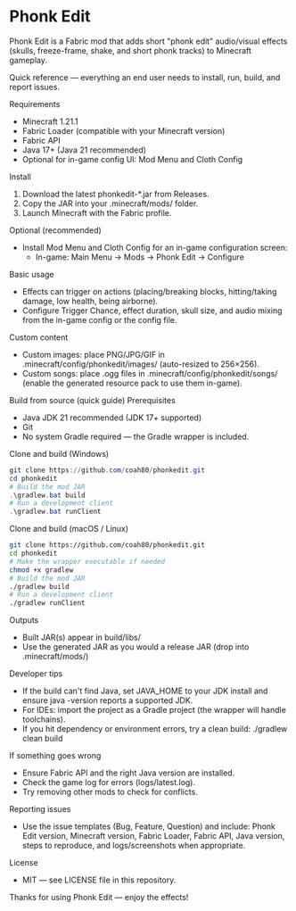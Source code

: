 # Phonk Edit

Phonk Edit is a Fabric mod that adds short "phonk edit" audio/visual effects (skulls, freeze-frame, shake, and short phonk tracks) to Minecraft gameplay.

Quick reference — everything an end user needs to install, run, build, and report issues.

Requirements
- Minecraft 1.21.1
- Fabric Loader (compatible with your Minecraft version)
- Fabric API
- Java 17+ (Java 21 recommended)
- Optional for in-game config UI: Mod Menu and Cloth Config

Install
1. Download the latest phonkedit-*.jar from Releases.
2. Copy the JAR into your .minecraft/mods/ folder.
3. Launch Minecraft with the Fabric profile.

Optional (recommended)
- Install Mod Menu and Cloth Config for an in-game configuration screen:
  - In-game: Main Menu → Mods → Phonk Edit → Configure

Basic usage
- Effects can trigger on actions (placing/breaking blocks, hitting/taking damage, low health, being airborne).
- Configure Trigger Chance, effect duration, skull size, and audio mixing from the in-game config or the config file.

Custom content
- Custom images: place PNG/JPG/GIF in .minecraft/config/phonkedit/images/ (auto-resized to 256×256).
- Custom songs: place .ogg files in .minecraft/config/phonkedit/songs/ (enable the generated resource pack to use them in-game).

Build from source (quick guide)
Prerequisites
- Java JDK 21 recommended (JDK 17+ supported)
- Git
- No system Gradle required — the Gradle wrapper is included.

Clone and build (Windows)
```powershell
git clone https://github.com/coah80/phonkedit.git
cd phonkedit
# Build the mod JAR
.\gradlew.bat build
# Run a development client
.\gradlew.bat runClient
```

Clone and build (macOS / Linux)
```bash
git clone https://github.com/coah80/phonkedit.git
cd phonkedit
# Make the wrapper executable if needed
chmod +x gradlew
# Build the mod JAR
./gradlew build
# Run a development client
./gradlew runClient
```

Outputs
- Built JAR(s) appear in build/libs/
- Use the generated JAR as you would a release JAR (drop into .minecraft/mods/)

Developer tips
- If the build can't find Java, set JAVA_HOME to your JDK install and ensure java -version reports a supported JDK.
- For IDEs: import the project as a Gradle project (the wrapper will handle toolchains).
- If you hit dependency or environment errors, try a clean build: ./gradlew clean build

If something goes wrong
- Ensure Fabric API and the right Java version are installed.
- Check the game log for errors (logs/latest.log).
- Try removing other mods to check for conflicts.

Reporting issues
- Use the issue templates (Bug, Feature, Question) and include: Phonk Edit version, Minecraft version, Fabric Loader, Fabric API, Java version, steps to reproduce, and logs/screenshots when appropriate.

License
- MIT — see LICENSE file in this repository.

Thanks for using Phonk Edit — enjoy the effects!